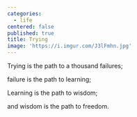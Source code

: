 ```yaml
---
categories:
  - life
centered: false
published: true
title: Trying
image: 'https://i.imgur.com/J3lFmhn.jpg'
---
```

Trying
is the path
to a thousand failures;

failure 
is the path
to learning;

Learning
is the path
to wisdom;

and wisdom
is the path
to freedom.
